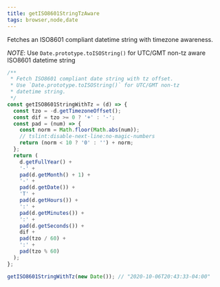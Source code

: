 ```yaml
---
title: getISO8601StringTzAware
tags: browser,node,date
---
```


Fetches an ISO8601 compliant datetime string with timezone awareness.

_NOTE_: Use `Date.prototype.toISOString()` for UTC/GMT non-tz aware ISO8601 datetime string

```js
/**
 * Fetch ISO8601 compliant date string with tz offset.
 * Use `Date.prototype.toISOString()` for UTC/GMT non-tz
 * datetime string.
 */
const getISO8601StringWithTz = (d) => {
  const tzo = -d.getTimezoneOffset();
  const dif = tzo >= 0 ? '+' : '-';
  const pad = (num) => {
    const norm = Math.floor(Math.abs(num));
    // tslint:disable-next-line:no-magic-numbers
    return (norm < 10 ? '0' : '') + norm;
  };
  return (
    d.getFullYear() +
    '-' +
    pad(d.getMonth() + 1) +
    '-' +
    pad(d.getDate()) +
    'T' +
    pad(d.getHours()) +
    ':' +
    pad(d.getMinutes()) +
    ':' +
    pad(d.getSeconds()) +
    dif +
    pad(tzo / 60) +
    ':' +
    pad(tzo % 60)
  );
};
```

```js
getISO8601StringWithTz(new Date()); // "2020-10-06T20:43:33-04:00"
```
